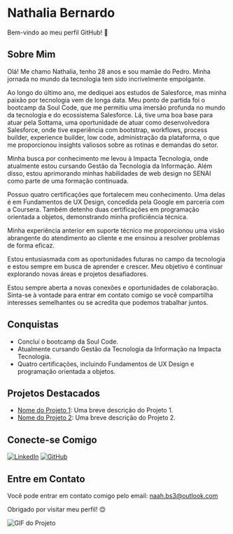 

# Nathalia Bernardo

Bem-vindo ao meu perfil GitHub! 👋

## Sobre Mim

Olá! Me chamo Nathalia, tenho 28 anos e sou mamãe do Pedro. Minha jornada no mundo da tecnologia tem sido incrivelmente empolgante.

Ao longo do último ano, me dediquei aos estudos de Salesforce, mas minha paixão por tecnologia vem de longa data. Meu ponto de partida foi o bootcamp da Soul Code, que me permitiu uma imersão profunda no mundo da tecnologia e do ecossistema Salesforce. Lá, tive uma boa base para atuar pela Sottama, uma oportunidade de atuar como desenvolvedora Salesforce, onde tive experiência com bootstrap, workflows, process builder, experience builder, low code, administração da plataforma, o que me proporcionou insights valiosos sobre as rotinas e demandas do setor.

Minha busca por conhecimento me levou à Impacta Tecnologia, onde atualmente estou cursando Gestão da Tecnologia da Informação. Além disso, estou aprimorando minhas habilidades de web design no SENAI como parte de uma formação continuada.

Possuo quatro certificações que fortalecem meu conhecimento. Uma delas é em Fundamentos de UX Design, concedida pela Google em parceria com a Coursera. Também detenho duas certificações em programação orientada a objetos, demonstrando minha proficiência técnica.

Minha experiência anterior em suporte técnico me proporcionou uma visão abrangente do atendimento ao cliente e me ensinou a resolver problemas de forma eficaz.

Estou entusiasmada com as oportunidades futuras no campo da tecnologia e estou sempre em busca de aprender e crescer. Meu objetivo é continuar explorando novas áreas e projetos desafiadores.

Estou sempre aberta a novas conexões e oportunidades de colaboração. Sinta-se à vontade para entrar em contato comigo se você compartilha interesses semelhantes ou se acredita que podemos trabalhar juntos.

## Conquistas

- Concluí o bootcamp da Soul Code.
- Atualmente cursando Gestão da Tecnologia da Informação na Impacta Tecnologia.
- Quatro certificações, incluindo Fundamentos de UX Design e programação orientada a objetos.


## Projetos Destacados

- [Nome do Projeto 1](link_do_projeto_1): Uma breve descrição do Projeto 1.
- [Nome do Projeto 2](link_do_projeto_2): Uma breve descrição do Projeto 2.

## Conecte-se Comigo

[![LinkedIn](https://img.shields.io/badge/LinkedIn-NathaliaBernardo-blue)](https://www.linkedin.com/in/nathalia-bernardo-636488186/)
[![GitHub](https://img.shields.io/badge/GitHub-NathaliaBernardo-green)](link_do_seu_repositorio_no_github)

## Entre em Contato

Você pode entrar em contato comigo pelo email: naah.bs3@outlook.com

Obrigado por visitar meu perfil! 😊

![GIF do Projeto](Zz04NjA3ZjljMjQ0ODkxMWViOWRjYzU1OGJkNjI1ZjVkZA==)




